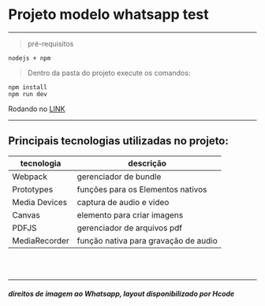 # Projeto modelo whatsapp test

---

> pré-requisitos
~~~
nodejs + npm
~~~

>Dentro da pasta do projeto execute os comandos:
```
npm install
npm run dev
```

Rodando no [LINK](http://127.0.0.1:8080)

---

## Principais tecnologias utilizadas no projeto:

tecnologia      | descrição
---------       | ------
Webpack         | gerenciador de bundle
Prototypes      | funções para os Elementos nativos
Media Devices   | captura de audio e video
Canvas          | elemento para criar imagens
PDFJS           | gerenciador de arquivos pdf
MediaRecorder   | função nativa para gravação de audio

<br><br>

---

##### direitos de imagem ao *Whatsapp*, layout disponibilizado por *Hcode*